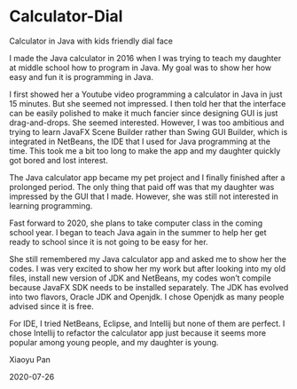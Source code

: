 # Calculator-Dial
Calculator in Java with kids friendly dial face

I made the Java calculator in 2016 when I was trying to teach my daughter at middle school how to program in Java. My goal was to show her how easy and fun it is programming in Java. 

I first showed her a Youtube video programming a calculator in Java in just 15 minutes. But she seemed not impressed. I then told her that the interface can be easily polished to make it much fancier since designing GUI is just drag-and-drops.  She seemed interested.
However, I was too ambitious and trying to learn JavaFX Scene Builder rather than Swing GUI Builder, which is integrated in NetBeans, the IDE that I used for Java programming at the time. This took me a bit too long to make the app and my daughter quickly got bored and lost interest. 

The Java calculator app became my pet project and I finally finished after a prolonged period. The only thing that paid off was that my daughter was impressed by the GUI that I made. However, she was still not interested in learning programming. 

Fast forward to 2020, she plans to take computer class in the coming school year. I began to teach Java again in the summer to help her get ready to school since it is not going to be easy for her. 

She still remembered my Java calculator app and asked me to show her the codes. I was very excited to show her my work but after looking into my old files, install new version of JDK and NetBeans, my codes won’t compile because JavaFX SDK needs to be installed separately. The JDK has evolved into two flavors, Oracle JDK and Openjdk. I chose Openjdk as many people advised since it is free.

For IDE, I tried NetBeans, Eclipse, and Intellij but none of them are perfect. I chose Intellij to refactor the calculator app just because it seems more popular among young people, and my daughter is young. 

Xiaoyu Pan

2020-07-26



